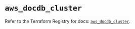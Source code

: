 # `aws_docdb_cluster`

Refer to the Terraform Registry for docs: [`aws_docdb_cluster`](https://registry.terraform.io/providers/hashicorp/aws/6.14.0/docs/resources/docdb_cluster).
